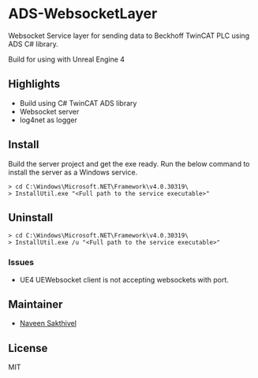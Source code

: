 # ADS-WebsocketLayer
Websocket Service layer for sending data to Beckhoff TwinCAT PLC using ADS C# library.

Build for using with Unreal Engine 4

## Highlights
- Build using C# TwinCAT ADS library
- Websocket server
- log4net as logger
  
## Install

Build the server project and get the exe ready. Run the below command to install the server as a Windows service.

```
> cd C:\Windows\Microsoft.NET\Framework\v4.0.30319\
> InstallUtil.exe "<Full path to the service executable>"
```

## Uninstall

```
> cd C:\Windows\Microsoft.NET\Framework\v4.0.30319\
> InstallUtil.exe /u "<Full path to the service executable>"
```
### Issues

- UE4 UEWebsocket client is not accepting websockets with port.

## Maintainer

- [Naveen Sakthivel](https://github.com/naveenrobo)

## License

MIT
